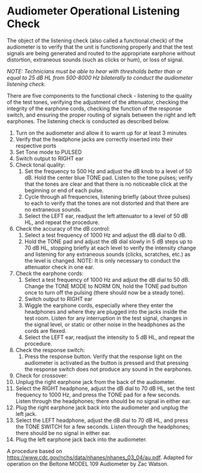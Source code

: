# Audiometer Operational Listening Check

The object of the listening check (also called a functional check) of the audiometer is to verify that the unit is functioning properly and that the test signals are being generated and routed to the appropriate earphone without distortion, extraneous sounds (such as clicks or hum), or loss of signal.                        

_NOTE: Technicians must be able to hear with thresholds better than or equal to 25 dB HL from 500-8000 Hz bilaterally to conduct the audiometer listening check._
                                        
There are five components to the functional check - listening to the quality of the test tones, verifying the adjustment of the attenuator, checking the integrity of the earphone cords, checking the function of the response switch, and ensuring the proper routing of signals between the right and left earphones. The listening check is conducted as described below.

1. Turn on the audiometer and allow it to warm up for at least 3 minutes
2. Verify that the headphone jacks are correctly inserted into their respective ports
3. Set Tone mode to PULSED
4. Switch output to RIGHT ear 
5. Check tonal quality:
   1. Set the frequency to 500 Hz and adjust the dB knob to a level of 50 dB. Hold the center blue TONE pad. Listen to the tone pulses; verify that the tones are clear and that there is no noticeable click at the beginning or end of each pulse.
   2. Cycle through all frequencies, listening briefly (about three pulses) to each to verify that the tones are not distorted and that there are no extraneous sounds.
   3. Select the LEFT ear, readjust the left attenuator to a level of 50 dB HL, and repeat the procedure.
6. Check the accuracy of the dB control:
   1. Select a test frequency of 1000 Hz and adjust the dB dial to 0 dB.
   2. Hold the TONE pad and adjust the dB dial slowly in 5 dB steps up to 70 dB HL, stopping briefly at each level to verify the intensity change and listening for any extraneous sounds (clicks, scratches, etc.) as the level is changed. NOTE: It is only necessary to conduct the attenuator check in one ear.
7. Check the earphone cords: 
   1. Select a test frequency of 1000 Hz and adjust the dB dial to 50 dB. Change the TONE MODE to NORM ON, hold the TONE pad button once to turn off the pulsing (there should now be a steady tone). 
   2. Switch output to RIGHT ear 
   3. Wiggle the earphone cords, especially where they enter the headphones and where they are plugged into the jacks inside the test room. Listen for any interruption in the test signal, changes in the signal level, or static or other noise in the headphones as the cords are flexed.
   4. Select the LEFT ear, readjust the intensity to 5 dB HL, and repeat the procedure.
8. Check the response switch:
   1.  Press the response button. Verify that the response light on the audiometer is activated as the button is pressed and that pressing the response switch does not produce any sound in the earphones.
9.  Check for crossover:
   1. Unplug the right earphone jack from the back of the audiometer.
   2. Select the RIGHT headphone, adjust the dB dial to 70 dB HL, set the test frequency to 1000 Hz, and press the TONE pad for a few seconds. Listen through the headphones; there should be no signal in either ear.
   3. Plug the right earphone jack back into the audiometer and unplug the left jack.
   4. Select the LEFT headphone, adjust the dB dial to 70 dB HL, and press the TONE SWITCH for a few seconds. Listen through the headphones; there should be no signal in either ear.
   5. Plug the left earphone jack back into the audiometer. 


A procedure based on https://www.cdc.gov/nchs/data/nhanes/nhanes_03_04/au.pdf. Adapted for operation on the Beltone MODEL 109 Audiometer by Zac Watson.